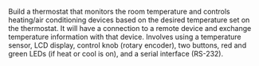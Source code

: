 Build a thermostat that monitors the room temperature and controls heating/air conditioning devices based on the desired temperature set on the thermostat.
It will have a connection to a remote device and exchange temperature information with that device.
Involves using a temperature sensor, LCD display, control knob (rotary encoder), two buttons, red and green LEDs (if heat or cool is on), and a serial interface (RS-232).
